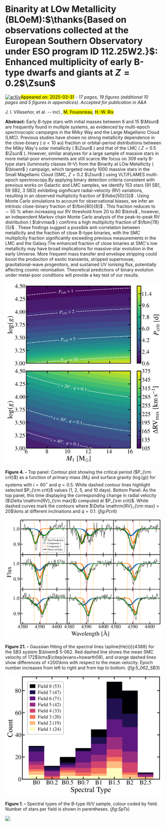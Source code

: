 <div class="macros" style="visibility:hidden;">
$\newcommand{\ensuremath}{}$
$\newcommand{\xspace}{}$
$\newcommand{\object}[1]{\texttt{#1}}$
$\newcommand{\farcs}{{.}''}$
$\newcommand{\farcm}{{.}'}$
$\newcommand{\arcsec}{''}$
$\newcommand{\arcmin}{'}$
$\newcommand{\ion}[2]{#1#2}$
$\newcommand{\textsc}[1]{\textrm{#1}}$
$\newcommand{\hl}[1]{\textrm{#1}}$
$\newcommand{\footnote}[1]{}$
$\newcommand{\jv}[1]{\textcolor{magenta}{JV: #1}}$
$\newcommand{\bloem}{BLOeM\xspace}$
$\newcommand{\kms}{ km s^{-1}\xspace}$
$\newcommand{\cms}{ cm s^{-2}\xspace}$
$\newcommand{\Msun}{ {\rm M}_\odot\xspace}$
$\newcommand{\Rsun}{ {\rm R}_\odot\xspace}$
$\newcommand{\Lsun}{ {\rm L}_\odot\xspace}$
$\newcommand{\Zsun}{ {\rm Z}_\odot\xspace}$
$\newcommand{\Teff}{T_{\rm eff}\xspace}$
$\newcommand{\logg}{\log g\xspace}$
$\newcommand{\drv}{\DeltaRV\xspace}$
$\newcommand{\drvmax}{\Delta{\rm RV}_{\rm max}\xspace}$
$\newcommand{\rvvar}{RV var\xspace}$
$\newcommand{\pdet}{p_{\rm det}\xspace}$
$\newcommand$</div>



<div id="title">

# Binarity at LOw Metallicity (BLOeM):$\thanks{Based on observations collected at the European Southern Observatory under ESO program ID 112.25W2.}$: Enhanced multiplicity of early B-type dwarfs and giants at $Z=0.2$$\Zsun$

</div>
<div id="comments">

[![arXiv](https://img.shields.io/badge/arXiv-2503.21936-b31b1b.svg)](https://arxiv.org/abs/2503.21936)<mark>Appeared on: 2025-03-31</mark> -  _17 pages, 19 figures (additional 10 pages and 5 figures in appendices). Accepted for publication in A&A_

</div>
<div id="authors">

J. I. Villaseñor, et al. -- incl., <mark>M. Fouesneau</mark>, <mark>H.-W. Rix</mark>

</div>
<div id="abstract">

**Abstract:** Early B-type stars with initial masses between 8 and 15 $\Msun$ are frequently found in multiple systems, as evidenced by multi-epoch spectroscopic campaigns in the Milky Way and the Large Magellanic Cloud (LMC). Previous studies have shown no strong metallicity dependence in the close-binary ( $a<10$ au) fraction or orbital-period distributions between the Milky Way's solar metallicity ( $\Zsun$ ) and that of the LMC ( $Z=0.5$ $\Zsun$ ). However, similar analyses for a large sample of massive stars in more metal-poor environments are still scarce.We focus on 309 early B-type stars (luminosity classes III–V) from the Binarity at LOw Metallicity ( $\bloem$ ) campaign, which targeted nearly 1000 massive stars in the Small Magellanic Cloud (SMC, $Z=0.2$ $\Zsun$ ) using VLT/FLAMES multi-epoch spectroscopy.By applying binary detection criteria consistent with previous works on Galactic and LMC samples, we identify 153 stars (91 SB1, 59 SB2, 3 SB3) exhibiting significant radial-velocity (RV) variations, resulting in an observed multiplicity fraction of $\fobs{50}{3}$ . Using Monte Carlo simulations to account for observational biases, we infer an intrinsic close-binary fraction of $\fbin{80}{8}$ . This fraction reduces to $\sim55$ \% when increasing our RV threshold from 20 to 80 $\kms$ , however, an independent Markov chain Monte Carlo analysis of the peak-to-peak RV distribution ( $\drvmax$ ) confirms a high multiplicity fraction of $\fbin{78}{5}$ . These findings suggest a possible anti-correlation between metallicity and the fraction of close B-type binaries, with the SMC multiplicity fraction significantly exceeding previous measurements in the LMC and the Galaxy.The enhanced fraction of close binaries at SMC's low metallicity may have broad implications for massive-star evolution in the early Universe. More frequent mass transfer and envelope stripping could boost the production of exotic transients, stripped supernovae, gravitational-wave progenitors, and sustained UV ionising flux, potentially affecting cosmic reionisation. Theoretical predictions of binary evolution under metal-poor conditions will provide a key test of our results.

</div>

<div id="div_fig1">

<img src="tmp_2503.21936/./img/bloem_dRV_Pcrit.png" alt="Fig4" width="100%"/>

**Figure 4. -** Top panel: Contour plot showing the critical period ($P_{\rm crit}$) as a function of primary mass ($M_1$) and surface gravity ($\log(g)$) for systems with $i=60^\circ$ and $q=0.5$. White dashed contour lines highlight selected $P_{\rm crit}$ values (1, 2, 5, and 10 days).
    Bottom Panel: As the top panel, this time displaying the corresponding change in radial velocity ($\Delta \mathrm{RV}_{\rm max}$) computed at $P_{\rm crit}$. White dashed curves mark the contours where $\Delta \mathrm{RV}_{\rm max} = 20$\kms at different inclinations and $q=0.1$. (*fig:Pcrit*)

</div>
<div id="div_fig2">

<img src="tmp_2503.21936/./img/5_062_4388_fits_SB2_.png" alt="Fig21" width="100%"/>

**Figure 21. -** Gaussian fitting of the spectral lines \spline{He}{i}{4388} for the SB3 system $\bloem$ 5-062. Red dashed line shows the mean SMC velocity of 172$\kms$\citep{evans+howarth08}, and orange dashed lines show differences of $\pm200$\kms with respect to the mean velocity. Epoch number increases from left to right and from top to bottom. (*fig:5_062_SB3*)

</div>
<div id="div_fig3">

<img src="tmp_2503.21936/./img/spectral_type_hist_byField_magma.png" alt="Fig1" width="100%"/>

**Figure 1. -** Spectral types of the B-type III/V sample, colour coded by field. Number of stars per field is shown in parentheses. (*fig:SpTs*)

</div><div id="qrcode"><img src=https://api.qrserver.com/v1/create-qr-code/?size=100x100&data="https://arxiv.org/abs/2503.21936"></div>
